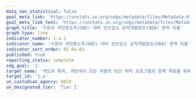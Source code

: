 ```yaml
---
data_non_statistical: false
goal_meta_link: 'https://unstats.un.org/sdgs/metadata/files/Metadata-01-0a-01.pdf'
goal_meta_link_text: 'https://unstats.un.org/sdgs/metadata/files/Metadata-01-0a-01.pdf'
graph_title: '수원국 국민총소득(GNI) 대비 빈곤감소 공적개발원조(ODA) 총액 비율'
graph_type: line
indicator_number: 1.a.1
indicator_name: '수원국 국민총소득(GNI) 대비 빈곤감소 공적개발원조(ODA) 총액 비율'
indicator_sort_order: 01-0a-01
published: true
reporting_status: complete
sdg_goal: '1'
target_name: '개도국 특히, 최빈국이 모든 차원의 빈곤 퇴치 프로그램과 정책 제공을 위해 증강된 개발협력을 포함하여 다양한 재원 동원 보장'
target_id: '1.a'
un_custodian_agency: OECD
un_designated_tier: 'Tier I'
---
```

